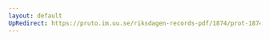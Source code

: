 ```yaml
---
layout: default
UpRedirect: https://pruto.im.uu.se/riksdagen-records-pdf/1874/prot-1874--ak--304/prot-1874--ak--304_006.pdf
---
```

